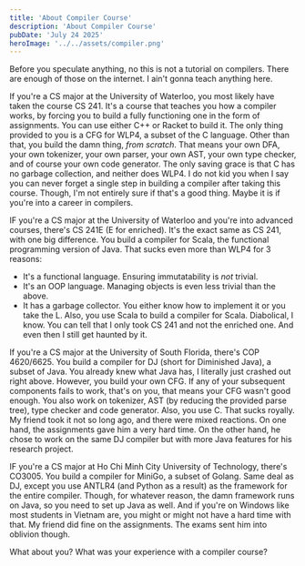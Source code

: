 ```yaml
---
title: 'About Compiler Course'
description: 'About Compiler Course'
pubDate: 'July 24 2025'
heroImage: '../../assets/compiler.png'
---
```


Before you speculate anything, no this is not a tutorial on compilers. There are enough of those on the internet. I ain't gonna teach anything here.

If you're a CS major at the University of Waterloo, you most likely have taken the course CS 241. It's a course that teaches you how a compiler works, by forcing you to build a fully functioning one in the form of assignments. You can use either C++ or Racket to build it. The only thing provided to you is a CFG for WLP4, a subset of the C language. Other than that, you build the damn thing, *from scratch*. That means your own DFA, your own tokenizer, your own parser, your own AST, your own type checker, and of course your own code generator. The only saving grace is that C has no garbage collection, and neither does WLP4. I do not kid you when I say you can never forget a single step in building a compiler after taking this course. Though, I'm not entirely sure if that's a good thing. Maybe it is if you're into a career in compilers.

IF you're a CS major at the University of Waterloo and you're into advanced courses, there's CS 241E (E for enriched). It's the exact same as CS 241, with one big difference. You build a compiler for Scala, the functional programming version of Java. That sucks even more than WLP4 for 3 reasons:
- It's a functional language. Ensuring immutatability is *not* trivial.
- It's an OOP language. Managing objects is even less trivial than the above.
- It has a garbage collector. You either know how to implement it or you take the L.
Also, you use Scala to build a compiler for Scala. Diabolical, I know. You can tell that I only took CS 241 and not the enriched one. And even then I still get haunted by it.

If you're a CS major at the University of South Florida, there's COP 4620/6625. You build a compiler for DJ (short for Diminished Java), a subset of Java. You already knew what Java has, I literally just crashed out right above. However, you build your own CFG. If any of your subsequent components fails to work, that's on you, that means your CFG wasn't good enough. You also work on tokenizer, AST (by reducing the provided parse tree), type checker and code generator. Also, you use C. That sucks royally. My friend took it not so long ago, and there were mixed reactions. On one hand, the assignments gave him a very hard time. On the other hand, he chose to work on the same DJ compiler but with more Java features for his research project.

IF you're a CS major at Ho Chi Minh City University of Technology, there's CO3005. You build a compiler for MiniGo, a subset of Golang. Same deal as DJ, except you use ANTLR4 (and Python as a result) as the framework for the entire compiler. Though, for whatever reason, the damn framework runs on Java, so you need to set up Java as well. And if you're on Windows like most students in Vietnam are, you might or might not have a hard time with that. My friend did fine on the assignments. The exams sent him into oblivion though.

What about you? What was your experience with a compiler course?